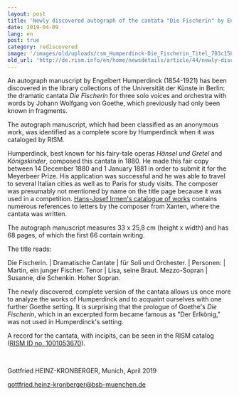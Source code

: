 ```yaml
---
layout: post
title: 'Newly discovered autograph of the cantata "Die Fischerin" by Engelbert Humperdinck'
date: 2019-04-09
lang: en
post: true
category: rediscovered
image: '/images/old/uploads/csm_Humperdinck-Die_Fischerin_Titel_703c1566dc.jpg'
old_url: 'http://de.rism.info/en/home/newsdetails/article/44/newly-discovered-autograph-of-the-cantata-die-fischerin-by-engelbert-humperdinck-1.html'
---
```



<!-- D-Bhm, RH 0268, Engelbert Humperdinck - Die Fischerin (Titelblatt) -->

An autograph manuscript by Engelbert Humperdinck (1854-1921) has been discovered in the library collections of the Universität der Künste in Berlin: the dramatic cantata _Die Fischerin_ for three solo voices and orchestra with words by Johann Wolfgang von Goethe, which previously had only been known in fragments.

The autograph manuscript, which had been classified as an anonymous work, was identified as a complete score by Humperdinck when it was cataloged by RISM.

Humperdinck, best known for his fairy-tale operas _Hänsel und Gretel_ and _Königskinder_, composed this cantata in 1880. He made this fair copy between 14 December 1880 and 1 January 1881 in order to submit it for the Meyerbeer Prize. His application was successful and he was able to travel to several Italian cities as well as to Paris for study visits. The composer was presumably not mentioned by name on the title page because it was used in a competition. [Hans-Josef Irmen's catalogue of works](https://opac.rism.info/search?id=lit30027449&View=rism "Opens external link in new window") contains numerous references to letters by the composer from Xanten, where the cantata was written.

The autograph manuscript measures 33 x 25,8 cm (height x width) and has 68 pages, of which the first 66 contain writing.

The title reads:

Die Fischerin. | Dramatische Cantate | für Soli und Orchester. | Personen: | Martin, ein junger Fischer. Tenor | Lisa, seine Braut. Mezzo-Sopran | Susanne, die Schenkin. Hoher Sopran.

The newly discovered, complete version of the cantata allows us once more to analyze the works of Humperdinck and to acquaint ourselves with one further Goethe setting. It is surprising that the prologue of Goethe's _Die Fischerin_, which in an excerpted form became famous as "Der Erlkönig," was not used in Humperdinck's setting.

A record for the cantata, with incipits, can be seen in the RISM catalog ([RISM ID no. 1001053670](https://opac.rism.info/search?id=1001053670&View=rism&Language=en "Opens external link in new window")).

&nbsp;

Gottfried HEINZ-KRONBERGER, Munich, April 2019

[gottfried.heinz-kronberger@bsb-muenchen.de](mailto:gottfried.heinz-kronberger@bsb-muenchen.de)

&nbsp;

&nbsp;

